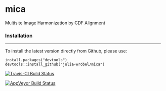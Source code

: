 # mica
Multisite Image Harmonization by CDF Alignment

### Installation

----------------

To install the latest version directly from Github, please use:

```{r, eval=FALSE, echo = TRUE}
install.packages("devtools")
devtools::install_github("julia-wrobel/mica")
```




[![Travis-CI Build Status](https://travis-ci.org/julia-wrobel/mica.svg?branch=master)](https://travis-ci.org/julia-wrobel/mica)

[![AppVeyor Build Status](https://ci.appveyor.com/api/projects/status/github/julia-wrobel/mica?branch=master&svg=true)](https://ci.appveyor.com/project/julia-wrobel/mica)
